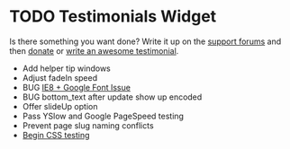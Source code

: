 # TODO Testimonials Widget

Is there something you want done? Write it up on the [support forums](http://wordpress.org/support/plugin/testimonials-widget) and then [donate](http://aihr.us/about-aihrus/donate/) or [write an awesome testimonial](http://aihr.us/about-aihrus/testimonials/add-testimonial/).

* Add helper tip windows
* Adjust fadeIn speed
* BUG [IE8 + Google Font Issue](http://wordpress.org/support/topic/ie8-google-font-issue)
* BUG bottom_text after update show up encoded
* Offer slideUp option
* Pass YSlow and Google PageSpeed testing
* Prevent page slug naming conflicts
* [Begin CSS testing](http://www.netmagazine.com/tutorials/4-tools-automatic-css-testing)